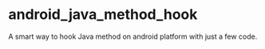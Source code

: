 # android_java_method_hook
A smart way to hook Java method on android platform with just a few code.
